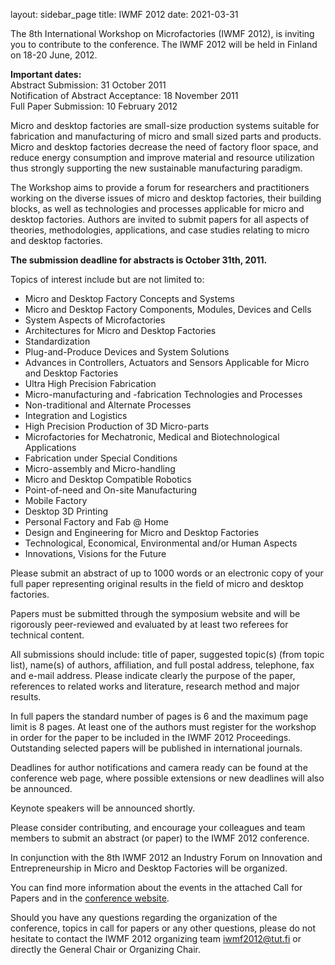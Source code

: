 layout: sidebar_page
title: IWMF 2012
date: 2021-03-31

The 8th International Workshop on Microfactories (IWMF 2012), is inviting you to contribute to the conference. The IWMF 2012 will be held in Finland on 18-20 June, 2012.
<!--break-->
**Important dates:**  
Abstract Submission: 31 October 2011   
Notification of Abstract Acceptance: 18 November 2011   
Full Paper Submission: 10 February 2012  
 
Micro and desktop factories are small-size production systems suitable for fabrication and manufacturing of micro and small sized parts and products. Micro and desktop factories decrease the need of factory floor space, and reduce energy consumption and improve material and resource utilization thus strongly supporting the new sustainable manufacturing paradigm.  
 
The Workshop aims to provide a forum for researchers and practitioners working on the diverse issues of micro and desktop factories, their building blocks, as well as technologies and processes applicable for micro and desktop factories. Authors are invited to submit papers for all aspects of theories, methodologies, applications, and case studies relating to micro and desktop factories.  
 
**The submission deadline for abstracts is October 31th, 2011.**  
  
Topics of interest include but are not limited to:
* Micro and Desktop Factory Concepts and Systems  
* Micro and Desktop Factory Components, Modules, Devices and Cells  
* System Aspects of Microfactories  
* Architectures for Micro and Desktop Factories  
* Standardization  
* Plug-and-Produce Devices and System Solutions  
* Advances in Controllers, Actuators and Sensors Applicable for Micro and Desktop Factories  
* Ultra High Precision Fabrication  
* Micro-manufacturing and -fabrication Technologies and Processes  
* Non-traditional and Alternate Processes  
* Integration and Logistics  
* High Precision Production of 3D Micro-parts  
* Microfactories for Mechatronic, Medical and Biotechnological Applications  
* Fabrication under Special Conditions   
* Micro-assembly and Micro-handling   
* Micro and Desktop Compatible Robotics  
* Point-of-need and On-site Manufacturing  
* Mobile Factory  
* Desktop 3D Printing  
* Personal Factory and Fab @ Home  
* Design and Engineering for Micro and Desktop Factories  
* Technological, Economical, Environmental and/or Human Aspects  
* Innovations, Visions for the Future  

Please submit an abstract of up to 1000 words or an electronic copy of your full paper representing original results in the field of micro and desktop factories.
 
Papers must be submitted through the symposium website and will be rigorously peer-reviewed and evaluated by at least two referees for technical content. 
 
All submissions should include: title of paper, suggested topic(s) (from topic list), name(s) of authors, affiliation, and full postal address, telephone, fax and e-mail address. Please indicate clearly the purpose of the paper, references to related works and literature, research method and major results. 
 
In full papers the standard number of pages is 6 and the maximum page limit is 8 pages. At least one of the authors must register for the workshop in order for the paper to be included in the IWMF 2012 Proceedings. Outstanding selected papers will be published in international journals. 
 
Deadlines for author notifications and camera ready can be found at the conference web page, where possible extensions or new deadlines will also be announced.
 
Keynote speakers will be announced shortly.
 
Please consider contributing, and encourage your colleagues and team members to submit an abstract (or paper) to the IWMF 2012 conference.
 
In conjunction with the 8th IWMF 2012 an Industry Forum on Innovation and Entrepreneurship in Micro and Desktop Factories will be organized.
 
You can find more information about the events in the attached Call for Papers and in the [conference website](http://www.tut.fi/iwmf2012/).  
  
Should you have any questions regarding the organization of the conference, topics in call for papers or any other questions, please do not hesitate to contact the IWMF 2012 organizing team [iwmf2012@tut.fi](mailto:iwmf2012@tut.fi) or directly the General Chair or Organizing Chair.